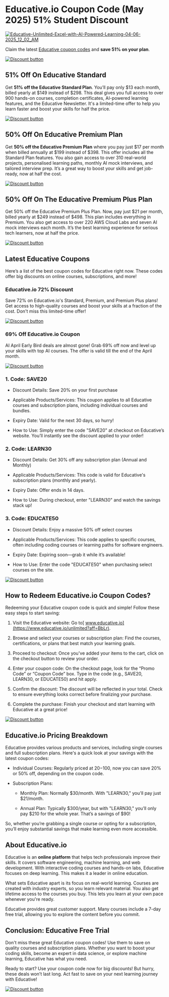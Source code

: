 # Educative.io Coupon Code (May 2025) 51% Student Discount

[![Educative-Unlimited-Excel-with-AI-Powered-Learning-04-06-2025_12_02_AM](https://github.com/user-attachments/assets/4fdd895f-e3b7-43ff-a197-90f58f1d092d)](https://www.educative.io/unlimited?aff=BbLr)

Claim the latest [Educative coupon codes](https://www.educative.io/unlimited?aff=BbLr) and **save 51% on your plan**.

[![Discount button](https://github.com/user-attachments/assets/8f800b8f-9b97-4110-bcae-62ceaa9d3227)](https://www.educative.io/unlimited?aff=BbLr)

## 51% Off On Educative Standard

Get **51% off the Educative Standard Plan**. You’ll pay only $13 each month, billed yearly at $149 instead of $298. This deal gives you full access to over 900 hands-on courses, completion certificates, AI-powered learning features, and the Educative Newsletter. It's a limited-time offer to help you learn faster and boost your skills for half the price.

[![Discount button](https://github.com/user-attachments/assets/8f800b8f-9b97-4110-bcae-62ceaa9d3227)](https://www.educative.io/unlimited?aff=BbLr)

## 50% Off On Educative Premium Plan

Get **50% off the Educative Premium Plan** where you pay just $17 per month when billed annually at $199 instead of $398. This offer includes all the Standard Plan features. You also gain access to over 310 real-world projects, personalised learning paths, monthly AI mock interviews, and tailored interview prep. It’s a great way to boost your skills and get job-ready, now at half the cost.

[![Discount button](https://github.com/user-attachments/assets/8f800b8f-9b97-4110-bcae-62ceaa9d3227)](https://www.educative.io/unlimited?aff=BbLr)

## 50% Off On The Educative Premium Plus Plan

Get 50% off the Educative Premium Plus Plan. Now, pay just $21 per month, billed yearly at $249 instead of $498. This plan includes everything in Premium. You also get access to over 220 AWS Cloud Labs and seven AI mock interviews each month. It’s the best learning experience for serious tech learners, now at half the price.

[![Discount button](https://github.com/user-attachments/assets/8f800b8f-9b97-4110-bcae-62ceaa9d3227)](https://www.educative.io/unlimited?aff=BbLr)

## Latest Educative Coupons

Here’s a list of the best coupon codes for Educative right now. These codes offer big discounts on online courses, subscriptions, and more!

### Educative.io 72% Discount

Save 72% on Educative.io's Standard, Premium, and Premium Plus plans! Get access to high-quality courses and boost your skills at a fraction of the cost. Don't miss this limited-time offer!

[![Discount button](https://github.com/user-attachments/assets/8f800b8f-9b97-4110-bcae-62ceaa9d3227)](https://www.educative.io/unlimited?aff=BbLr)

### 69% Off Educative.io Coupon

AI April Early Bird deals are almost gone! Grab 69% off now and level up your skills with top AI courses. The offer is valid till the end of the April month.

[![Discount button](https://github.com/user-attachments/assets/8f800b8f-9b97-4110-bcae-62ceaa9d3227)](https://www.educative.io/unlimited?aff=BbLr)

### 1. Code: SAVE20

* Discount Details: Save 20% on your first purchase

* Applicable Products/Services: This coupon applies to all Educative courses and subscription plans, including individual courses and bundles.

* Expiry Date: Valid for the next 30 days, so hurry!

* How to Use: Simply enter the code "SAVE20" at checkout on Educative’s website. You’ll instantly see the discount applied to your order!

### 2. Code: LEARN30

* Discount Details: Get 30% off any subscription plan (Annual and Monthly)

* Applicable Products/Services: This code is valid for Educative's subscription plans (monthly and yearly).

* Expiry Date: Offer ends in 14 days.

* How to Use: During checkout, enter "LEARN30" and watch the savings stack up!

### 3. Code: EDUCATE50

* Discount Details: Enjoy a massive 50% off select courses

* Applicable Products/Services: This code applies to specific courses, often including coding courses or learning paths for software engineers.

* Expiry Date: Expiring soon—grab it while it’s available!

* How to Use: Enter the code "EDUCATE50" when purchasing select courses on the site.

[![Discount button](https://github.com/user-attachments/assets/8f800b8f-9b97-4110-bcae-62ceaa9d3227)](https://www.educative.io/unlimited?aff=BbLr)

## How to Redeem Educative.io Coupon Codes?

Redeeming your Educative coupon code is quick and simple! Follow these easy steps to start saving:

1. Visit the Educative website: Go to[ www.educative.io](https://www.educative.io/unlimited?aff=BbLr).

2. Browse and select your courses or subscription plan: Find the courses, certifications, or plans that best match your learning goals.

3. Proceed to checkout: Once you've added your items to the cart, click on the checkout button to review your order.

4. Enter your coupon code: On the checkout page, look for the “Promo Code” or “Coupon Code” box. Type in the code (e.g., SAVE20, LEARN30, or EDUCATE50) and hit apply.

5. Confirm the discount: The discount will be reflected in your total. Check to ensure everything looks correct before finalizing your purchase.

6. Complete the purchase: Finish your checkout and start learning with Educative at a great price!

[![Discount button](https://github.com/user-attachments/assets/8f800b8f-9b97-4110-bcae-62ceaa9d3227)](https://www.educative.io/unlimited?aff=BbLr)

## Educative.io Pricing Breakdown

Educative provides various products and services, including single courses and full subscription plans. Here's a quick look at your savings with the latest coupon codes:

* Individual Courses: Regularly priced at $20-$100, now you can save 20% or 50% off, depending on the coupon code.

* Subscription Plans:

  * Monthly Plan: Normally $30/month. With "LEARN30," you'll pay just $21/month.

  * Annual Plan: Typically $300/year, but with "LEARN30," you’ll only pay $210 for the whole year. That’s a savings of $90!

So, whether you’re grabbing a single course or opting for a subscription, you’ll enjoy substantial savings that make learning even more accessible.

## About Educative.io

Educative is an **online platform** that helps tech professionals improve their skills. It covers software engineering, machine learning, and web development. With interactive coding courses and hands-on labs, Educative focuses on deep learning. This makes it a leader in online education.

What sets Educative apart is its focus on real-world learning. Courses are created with industry experts, so you learn relevant material. You also get lifetime access to the courses you buy. This lets you learn at your own pace whenever you're ready.

Educative provides great customer support. Many courses include a 7-day free trial, allowing you to explore the content before you commit.

## Conclusion: Educative Free Trial

Don't miss these great Educative coupon codes! Use them to save on quality courses and subscription plans. Whether you want to boost your coding skills, become an expert in data science, or explore machine learning, Educative has what you need.

Ready to start? Use your coupon code now for big discounts! But hurry, these deals won’t last long. Act fast to save on your next learning journey with Educative!

[![Discount button](https://github.com/user-attachments/assets/8f800b8f-9b97-4110-bcae-62ceaa9d3227)](https://www.educative.io/unlimited?aff=BbLr)
